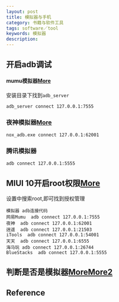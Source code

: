 ```yaml
---
layout: post
title: 模拟器与手机
category: 书籍与软件工具
tags: software／tool
keywords: 模拟器
description: 
---
```


## 开启adb调试

#### mumu模拟器[More](https://blog.csdn.net/billy_chen_2013/article/details/80882644)

安装目录下找到`adb_server`
```
adb_server connect 127.0.0.1:7555
```

### 夜神模拟器[More](https://www.yeshen.com/faqs/H15tDZ6YW)

```
nox_adb.exe connect 127.0.0.1:62001
```

### 腾讯模拟器

```
adb connect 127.0.0.1:5555
```

## MIUI 10开启root权限[More](http://api.bbs.miui.com/thread-12281379-1-1.html)

设置中搜索root,即可找到授权管理


```
模拟器	adb连接代码
网易Mumu	adb connect 127.0.0.1:7555
夜神	adb connect 127.0.0.1:62001
逍遥	adb connect 127.0.0.1:21503
iTools	adb connect 127.0.0.1:54001
天天	adb connect 127.0.0.1:6555
海马玩	adb connect 127.0.0.1:26744
BlueStacks	adb connect 127.0.0.1:5555
```

## 判断是否是模拟器[More](https://www.cnblogs.com/meteoric_cry/p/10913600.html)[More2](https://github.com/gingo/android-emulator-detector)

## Reference
